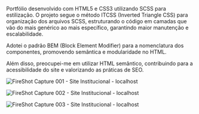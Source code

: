 Portfólio desenvolvido com HTML5 e CSS3 utilizando SCSS para estilização.
O projeto segue o método ITCSS (Inverted Triangle CSS) para organização dos arquivos SCSS, estruturando o código em camadas que vão do mais genérico ao mais específico, garantindo maior manutenção e escalabilidade.

Adotei o padrão BEM (Block Element Modifier) para a nomenclatura dos componentes, promovendo semântica e modularidade no HTML. 

Além disso, preocupei-me em utilizar HTML semântico, contribuindo para a acessibilidade do site e valorizando as práticas de SEO.

![FireShot Capture 001 - Site Institucional - localhost](https://github.com/user-attachments/assets/5f113779-844a-4f58-9866-6d63fd73a3cc)

![FireShot Capture 002 - Site Institucional - localhost](https://github.com/user-attachments/assets/90954a0f-25ac-49bb-bf95-085cddb11230)

![FireShot Capture 003 - Site Institucional - localhost](https://github.com/user-attachments/assets/4cc40dfe-bc5d-4cec-9a32-af24beebf8d1)
